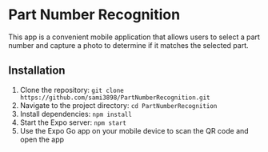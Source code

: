 # Part Number Recognition
This app is a convenient mobile application that allows users to select a part number and capture a photo to determine if it matches the selected part. 


## Installation

1. Clone the repository: `git clone https://github.com/sami3898/PartNumberRecognition.git`
2. Navigate to the project directory: `cd PartNumberRecognition`
3. Install dependencies: `npm install`
4. Start the Expo server: `npm start`
5. Use the Expo Go app on your mobile device to scan the QR code and open the app